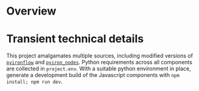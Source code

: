 # Overview

# Transient technical details

This project amalgamates multiple sources, including modified versions of [`pyironflow`](https://github.com/pyiron/pyironFlow/) and [`pyiron_nodes`](https://github.com/pyiron/pyiron_nodes).
Python requirements across all components are collected in `project.env`.
With a suitable python environment in place, generate a development build of the Javascript components with `npm install; npm run dev`.

